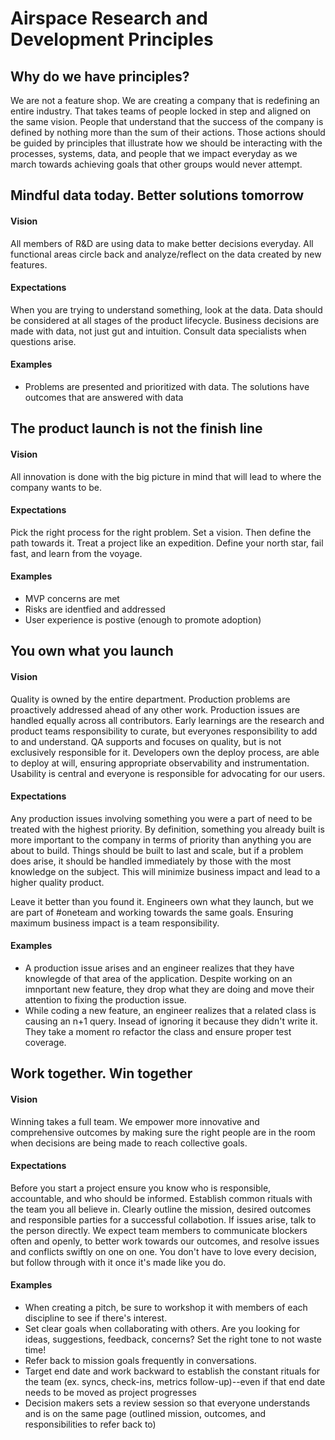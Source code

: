 # Airspace Research and Development Principles
## Why do we have principles?
We are not a feature shop. We are creating a company that is redefining an entire industry. That takes teams of people locked in step and aligned on the same vision. People that understand that the success of the company is defined by nothing more than the sum of their actions. Those actions should be guided by principles that illustrate how we should be interacting with the processes, systems, data, and people that we impact everyday as we march towards achieving goals that other groups would never attempt. 


## Mindful data today. Better solutions tomorrow
#### Vision
All members of R&D are using data to make better decisions everyday. All functional areas circle back and analyze/reflect on the data created by new features.
#### Expectations
When you are trying to understand something, look at the data. Data should be considered at all stages of the product lifecycle. Business decisions are made with data, not just gut and intuition. Consult data specialists when questions arise. 
#### Examples
- Problems are presented and prioritized with data. The solutions have outcomes that are answered with data

## The product launch is not the finish line
#### Vision
All innovation is done with the big picture in mind that will lead to where the company wants to be.
#### Expectations
Pick the right process for the right problem. Set a vision. Then define the path towards it. Treat a project like an expedition. Define your north star, fail fast, and learn from the voyage.
#### Examples
- MVP concerns are met
- Risks are identfied and addressed
- User experience is postive (enough to promote adoption)

## You own what you launch
#### Vision
Quality is owned by the entire department. Production problems are proactively addressed ahead of any other work. Production issues are handled equally across all contributors. Early learnings are the research and product teams responsibility to curate, but everyones responsibility to add to and understand. QA supports and focuses on quality, but is not exclusively responsible for it. Developers own the deploy process, are able to deploy at will, ensuring appropriate observability and instrumentation. Usability is central and everyone is responsible for advocating for our users.
#### Expectations
Any production issues involving something you were a part of need to be treated with the highest priority. By definition, something you already built is more important to the company in terms of priority than anything you are about to build. Things should be built to last and scale, but if a problem does arise, it should be handled immediately by those with the most knowledge on the subject. This will minimize business impact and lead to a higher quality product. 

Leave it better than you found it. Engineers own what they launch, but we are part of #oneteam and working towards the same goals. Ensuring maximum business impact is a team responsibility.
#### Examples
- A production issue arises and an engineer realizes that they have knowlegde of that area of the application. Despite working on an imnportant new feature, they drop what they are doing and move their attention to fixing the production issue.
- While coding a new feature, an engineer realizes that a related class is causing an n+1 query. Insead of ignoring it because they didn't write it. They take a moment ro refactor the class and ensure proper test coverage. 

## Work together. Win together
#### Vision
Winning takes a full team. We empower more innovative and comprehensive outcomes by making sure the right people are in the room when decisions are being made to reach collective goals.
#### Expectations
Before you start a project ensure you know who is responsible, accountable, and who should be informed. Establish common rituals with the team you all believe in. Clearly outline the mission, desired outcomes and responsible parties for a successful collabotion. If issues arise, talk to the person directly. We expect team members to communicate blockers often and openly, to better work towards our outcomes, and resolve issues and conflicts swiftly on one on one. You don't have to love every decision, but follow through with it once it's made like you do. 
#### Examples
- When creating a pitch, be sure to workshop it with members of each discipline to see if there's interest.
- Set clear goals when collaborating with others. Are you looking for ideas, suggestions, feedback, concerns? Set the right tone to not waste time!
- Refer back to mission goals frequently in conversations.
- Target end date and work backward to establish the constant rituals for the team (ex. syncs, check-ins, metrics follow-up)--even if that end date needs to be moved as project progresses
- Decision makers sets a review session so that everyone understands and is on the same page (outlined mission, outcomes, and responsibilities to refer back to)